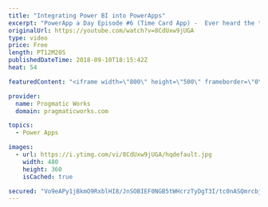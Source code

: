 ```yaml
---
title: "Integrating Power BI into PowerApps"
excerpt: "PowerApp a Day Episode #6 (Time Card App) -  Ever heard the term, use the right tool for the job? For reporting and graphs, Power BI fits the bill for your PowerApps. See how to integrate a dashboard in Power BI into PowerApps.   Power App and Power Platform Training : https://pragmaticworks.com/training/on-demand-training"
originalUrl: https://youtube.com/watch?v=8CdUxw9jUGA
type: video
price: Free
length: PT12M20S
publishedDateTime: 2018-09-10T18:15:42Z
heat: 54

featuredContent: "<iframe width=\"800\" height=\"500\" frameborder=\"0\" src=\"https://www.youtube.com/embed/8CdUxw9jUGA\" allow=\"accelerometer; autoplay; encrypted-media; gyroscope; picture-in-picture\" allowfullscreen></iframe>"

provider:
  name: Progmatic Works
  domain: pragmaticworks.com

topics:
  - Power Apps

images:
  - url: https://i.ytimg.com/vi/8CdUxw9jUGA/hqdefault.jpg
    width: 480
    height: 360
    isCached: true

secured: "Vo9eAPy1jBkmO9RxblHI8/JnSOBIEF0NGB5tWHcrzTyDgT3I/tc0nASQmrcbjFe4mNIdETOLxfGENmJ5mktr0E/oN28R4PX+fwc9cUSgO82CxcnJA9TA7hAds5Jr9uFhY/JpBtvatvVWfE6oLj6mpb6Sy+/Wwv2N/v4UkGh7h9w7JEkwcYPJkjPUAWN/Wi/BavDD+8g+okAuXYE/En3pr+KWOE30N5dR+YjBAPgwqxj0sGeBADLhmTlY9uCNhy3xbB+e89flDViY5TtR82zFr5qedIhXy9+PQtKaH0cedM+tgieD5NMDu3thXxmJuanrJl5H6Uk6SM83kr60+wR7Lao+AC+4CT5uEK01K3VfP9FCRfd1oYvTyHcf9gczF8L964Skt36jQxlHPtLHD0NxqxnE8NsA5PefkwTeLmA6x3U=;UMHR3YK+zKR2Xf0ITkjfqQ=="
---
```


